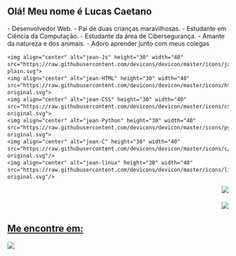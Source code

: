 ## Olá! Meu nome é Lucas Caetano

<div>
  <div>
    - Desenvolvedor Web.
    - Pai de duas crianças maravilhosas.
    - Estudante em Ciência da Computação.
    - Estudante da área de Cibersegurança.
    - Amante da natureza e dos animais.
    - Adoro aprender junto com meus colegas
    
    <img align="center" alt="jean-Js" height="30" width="40" src="https://raw.githubusercontent.com/devicons/devicon/master/icons/javascript/javascript-plain.svg">
    <img align="center" alt="jean-HTML" height="30" width="40" src="https://raw.githubusercontent.com/devicons/devicon/master/icons/html5/html5-original.svg">
    <img align="center" alt="jean-CSS" height="30" width="40" src="https://raw.githubusercontent.com/devicons/devicon/master/icons/css3/css3-original.svg">
    <img align="center" alt="jean-Python" height="30" width="40" src="https://raw.githubusercontent.com/devicons/devicon/master/icons/python/python-original.svg">
    <img align="center" alt="jean-C" height="30" width="40" src="https://raw.githubusercontent.com/devicons/devicon/master/icons/c/c-original.svg"/>
    <img align="center" alt="jean-linux" height="30" width="40" src="https://raw.githubusercontent.com/devicons/devicon/master/icons/linux/linux-original.svg"/>
  </div>

  <div align="right" width="100%">
    <img src="https://github-readme-stats-git-masterrstaa-rickstaa.vercel.app/api/top-langs/?username=devLucasCaetano&layout=compact&langs_count=7&theme=midnight-purple"/>
    <br><br>
    <a href="https://github.com/devLucasCaetano">
    <img src="https://github-readme-stats-git-masterrstaa-rickstaa.vercel.app/api?username=devLucasCaetano&show_icons=true&theme=midnight-purple&include_all_commits=true&count_private=true"/>
  </div>
    
</div>
  
 ## Me encontre em:

<div>
  <a href="https://www.linkedin.com/in/lucas-caetano-/" target="_blank">
    <img src="https://img.shields.io/badge/-LinkedIn-%230077B5?style=for-the-badge&logo=linkedin&logoColor=white" target="_blank">
  </a> 
</div>
